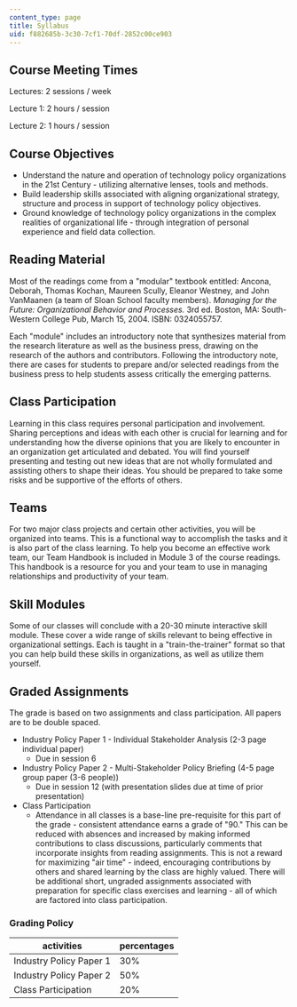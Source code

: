 ```yaml
---
content_type: page
title: Syllabus
uid: f882685b-3c30-7cf1-70df-2852c00ce903
---
```


Course Meeting Times
--------------------

Lectures: 2 sessions / week

Lecture 1: 2 hours / session

Lecture 2: 1 hours / session

Course Objectives
-----------------

*   Understand the nature and operation of technology policy organizations in the 21st Century - utilizing alternative lenses, tools and methods.
*   Build leadership skills associated with aligning organizational strategy, structure and process in support of technology policy objectives.
*   Ground knowledge of technology policy organizations in the complex realities of organizational life - through integration of personal experience and field data collection.

Reading Material
----------------

Most of the readings come from a "modular" textbook entitled: Ancona, Deborah, Thomas Kochan, Maureen Scully, Eleanor Westney, and John VanMaanen (a team of Sloan School faculty members). _Managing for the Future: Organizational Behavior and Processes._ 3rd ed. Boston, MA: South-Western College Pub, March 15, 2004. ISBN: 0324055757.

Each "module" includes an introductory note that synthesizes material from the research literature as well as the business press, drawing on the research of the authors and contributors. Following the introductory note, there are cases for students to prepare and/or selected readings from the business press to help students assess critically the emerging patterns.

Class Participation
-------------------

Learning in this class requires personal participation and involvement. Sharing perceptions and ideas with each other is crucial for learning and for understanding how the diverse opinions that you are likely to encounter in an organization get articulated and debated. You will find yourself presenting and testing out new ideas that are not wholly formulated and assisting others to shape their ideas. You should be prepared to take some risks and be supportive of the efforts of others.

Teams
-----

For two major class projects and certain other activities, you will be organized into teams. This is a functional way to accomplish the tasks and it is also part of the class learning. To help you become an effective work team, our Team Handbook is included in Module 3 of the course readings. This handbook is a resource for you and your team to use in managing relationships and productivity of your team.

Skill Modules
-------------

Some of our classes will conclude with a 20-30 minute interactive skill module. These cover a wide range of skills relevant to being effective in organizational settings. Each is taught in a "train-the-trainer" format so that you can help build these skills in organizations, as well as utilize them yourself.

Graded Assignments
------------------

The grade is based on two assignments and class participation. All papers are to be double spaced.

*   Industry Policy Paper 1 - Individual Stakeholder Analysis (2-3 page individual paper)
    *   Due in session 6
*   Industry Policy Paper 2 - Multi-Stakeholder Policy Briefing (4-5 page group paper (3-6 people))
    *   Due in session 12 (with presentation slides due at time of prior presentation)
*   Class Participation
    *   Attendance in all classes is a base-line pre-requisite for this part of the grade - consistent attendance earns a grade of "90." This can be reduced with absences and increased by making informed contributions to class discussions, particularly comments that incorporate insights from reading assignments. This is not a reward for maximizing "air time" - indeed, encouraging contributions by others and shared learning by the class are highly valued. There will be additional short, ungraded assignments associated with preparation for specific class exercises and learning - all of which are factored into class participation.

### Grading Policy

| activities | percentages |
| --- | --- |
| Industry Policy Paper 1 | 30% |
| Industry Policy Paper 2 | 50% |
| Class Participation | 20%